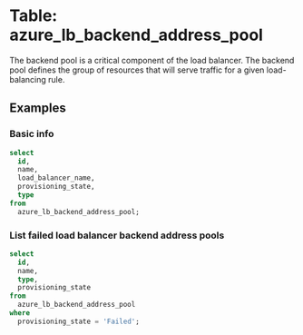 # Table: azure_lb_backend_address_pool

The backend pool is a critical component of the load balancer. The backend pool defines the group of resources that will serve traffic for a given load-balancing rule.

## Examples

### Basic info

```sql
select
  id,
  name,
  load_balancer_name,
  provisioning_state,
  type
from
  azure_lb_backend_address_pool;
```

### List failed load balancer backend address pools

```sql
select
  id,
  name,
  type,
  provisioning_state
from
  azure_lb_backend_address_pool
where
  provisioning_state = 'Failed';
```
